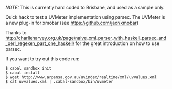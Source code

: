 *NOTE:* This is currently hard coded to Brisbane, and used as a sample
only.

Quick hack to test a UVMeter implementation using parsec. The UVMeter is
a new plug-in for xmobar (see https://github.com/jaor/xmobar)

Thanks to
http://charlieharvey.org.uk/page/naive_xml_parser_with_haskell_parsec_and_perl_regexen_part_one_haskell/
for the great introduction on how to use parsec.

If you want to try out this code run:

    $ cabal sandbox init
    $ cabal install
    $ wget http://www.arpansa.gov.au/uvindex/realtime/xml/uvvalues.xml
    $ cat uvvalues.xml | .cabal-sandbox/bin/uvmeter
